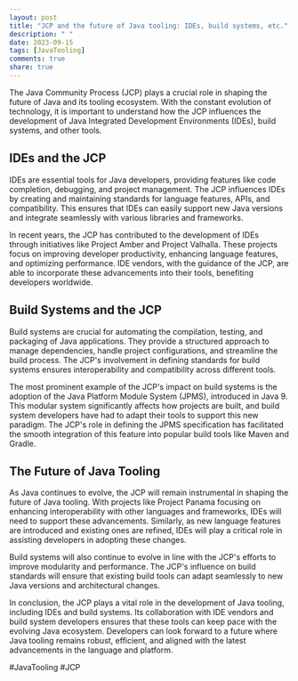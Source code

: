 ```yaml
---
layout: post
title: "JCP and the future of Java tooling: IDEs, build systems, etc."
description: " "
date: 2023-09-15
tags: [JavaTooling]
comments: true
share: true
---
```


The Java Community Process (JCP) plays a crucial role in shaping the future of Java and its tooling ecosystem. With the constant evolution of technology, it is important to understand how the JCP influences the development of Java Integrated Development Environments (IDEs), build systems, and other tools.

## IDEs and the JCP

IDEs are essential tools for Java developers, providing features like code completion, debugging, and project management. The JCP influences IDEs by creating and maintaining standards for language features, APIs, and compatibility. This ensures that IDEs can easily support new Java versions and integrate seamlessly with various libraries and frameworks.

In recent years, the JCP has contributed to the development of IDEs through initiatives like Project Amber and Project Valhalla. These projects focus on improving developer productivity, enhancing language features, and optimizing performance. IDE vendors, with the guidance of the JCP, are able to incorporate these advancements into their tools, benefiting developers worldwide.

## Build Systems and the JCP

Build systems are crucial for automating the compilation, testing, and packaging of Java applications. They provide a structured approach to manage dependencies, handle project configurations, and streamline the build process. The JCP's involvement in defining standards for build systems ensures interoperability and compatibility across different tools.

The most prominent example of the JCP's impact on build systems is the adoption of the Java Platform Module System (JPMS), introduced in Java 9. This modular system significantly affects how projects are built, and build system developers have had to adapt their tools to support this new paradigm. The JCP's role in defining the JPMS specification has facilitated the smooth integration of this feature into popular build tools like Maven and Gradle.

## The Future of Java Tooling

As Java continues to evolve, the JCP will remain instrumental in shaping the future of Java tooling. With projects like Project Panama focusing on enhancing interoperability with other languages and frameworks, IDEs will need to support these advancements. Similarly, as new language features are introduced and existing ones are refined, IDEs will play a critical role in assisting developers in adopting these changes.

Build systems will also continue to evolve in line with the JCP's efforts to improve modularity and performance. The JCP's influence on build standards will ensure that existing build tools can adapt seamlessly to new Java versions and architectural changes.

In conclusion, the JCP plays a vital role in the development of Java tooling, including IDEs and build systems. Its collaboration with IDE vendors and build system developers ensures that these tools can keep pace with the evolving Java ecosystem. Developers can look forward to a future where Java tooling remains robust, efficient, and aligned with the latest advancements in the language and platform.

#JavaTooling #JCP